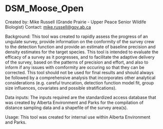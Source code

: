 # DSM_Moose_Open

Created by: Mike Russell (Grande Prairie - Upper Peace Senior Wildife Biologist)
Contact: mike.russell@gov.ab.ca  

Background:
This tool was created to rapidly assess the progress of an ungulate survey, provide information on the conformity of the survey crew to the detection function and provide an estimate of baseline precision and density estimates for the target species. This tool is intended to evaluate the efficacy of a survey as it porgresses, and to facilitate the adaptive delivery of the survey, based on the patterns of precision and effort, and also to inform if any issues with comformity are occuring so that they can be corrected. This tool should not be used for final results and should always be followed by a comprehensive analysis that incorporates other analytical considerations (e.g. careful truncation, detection function model fit, group size influences, covariates and possible stratifications). 

Data inputs:
The inputs required are the standardized access database that was created by Alberta Environment and Parks for the compilation of distance sampling data and a shapefile of the survey area(s).

Usage: 
This tool was created for internal use within Alberta Environment and Parks. 
